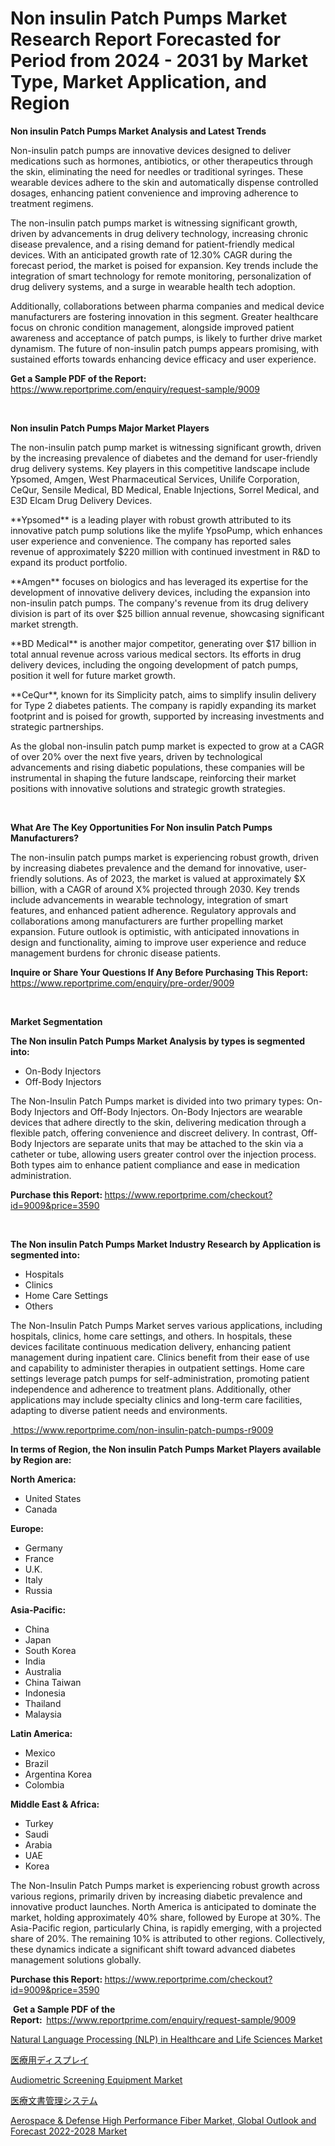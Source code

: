 <p><h1>Non insulin Patch Pumps Market Research Report Forecasted for Period from 2024 -  2031 by Market Type, Market Application, and Region</h1></p><p><strong>Non insulin Patch Pumps Market Analysis and Latest Trends</strong></p>
<p><p>Non-insulin patch pumps are innovative devices designed to deliver medications such as hormones, antibiotics, or other therapeutics through the skin, eliminating the need for needles or traditional syringes. These wearable devices adhere to the skin and automatically dispense controlled dosages, enhancing patient convenience and improving adherence to treatment regimens. </p><p>The non-insulin patch pumps market is witnessing significant growth, driven by advancements in drug delivery technology, increasing chronic disease prevalence, and a rising demand for patient-friendly medical devices. With an anticipated growth rate of 12.30% CAGR during the forecast period, the market is poised for expansion. Key trends include the integration of smart technology for remote monitoring, personalization of drug delivery systems, and a surge in wearable health tech adoption. </p><p>Additionally, collaborations between pharma companies and medical device manufacturers are fostering innovation in this segment. Greater healthcare focus on chronic condition management, alongside improved patient awareness and acceptance of patch pumps, is likely to further drive market dynamism. The future of non-insulin patch pumps appears promising, with sustained efforts towards enhancing device efficacy and user experience.</p></p>
<p><strong>Get a Sample PDF of the Report:&nbsp;</strong> <a href="https://www.reportprime.com/enquiry/request-sample/9009">https://www.reportprime.com/enquiry/request-sample/9009</a></p>
<p>&nbsp;</p>
<p><strong>Non insulin Patch Pumps Major Market Players</strong></p>
<p><p>The non-insulin patch pump market is witnessing significant growth, driven by the increasing prevalence of diabetes and the demand for user-friendly drug delivery systems. Key players in this competitive landscape include Ypsomed, Amgen, West Pharmaceutical Services, Unilife Corporation, CeQur, Sensile Medical, BD Medical, Enable Injections, Sorrel Medical, and E3D Elcam Drug Delivery Devices.</p><p>**Ypsomed** is a leading player with robust growth attributed to its innovative patch pump solutions like the mylife YpsoPump, which enhances user experience and convenience. The company has reported sales revenue of approximately $220 million with continued investment in R&D to expand its product portfolio.</p><p>**Amgen** focuses on biologics and has leveraged its expertise for the development of innovative delivery devices, including the expansion into non-insulin patch pumps. The company's revenue from its drug delivery division is part of its over $25 billion annual revenue, showcasing significant market strength.</p><p>**BD Medical** is another major competitor, generating over $17 billion in total annual revenue across various medical sectors. Its efforts in drug delivery devices, including the ongoing development of patch pumps, position it well for future market growth.</p><p>**CeQur**, known for its Simplicity patch, aims to simplify insulin delivery for Type 2 diabetes patients. The company is rapidly expanding its market footprint and is poised for growth, supported by increasing investments and strategic partnerships.</p><p>As the global non-insulin patch pump market is expected to grow at a CAGR of over 20% over the next five years, driven by technological advancements and rising diabetic populations, these companies will be instrumental in shaping the future landscape, reinforcing their market positions with innovative solutions and strategic growth strategies.</p></p>
<p>&nbsp;</p>
<p><strong>What Are The Key Opportunities For Non insulin Patch Pumps Manufacturers?</strong></p>
<p><p>The non-insulin patch pumps market is experiencing robust growth, driven by increasing diabetes prevalence and the demand for innovative, user-friendly solutions. As of 2023, the market is valued at approximately $X billion, with a CAGR of around X% projected through 2030. Key trends include advancements in wearable technology, integration of smart features, and enhanced patient adherence. Regulatory approvals and collaborations among manufacturers are further propelling market expansion. Future outlook is optimistic, with anticipated innovations in design and functionality, aiming to improve user experience and reduce management burdens for chronic disease patients.</p></p>
<p><strong>Inquire or Share Your Questions If Any Before Purchasing This Report:</strong> <a href="https://www.reportprime.com/enquiry/pre-order/9009">https://www.reportprime.com/enquiry/pre-order/9009</a></p>
<p>&nbsp;</p>
<p><strong>Market Segmentation</strong></p>
<p><strong>The Non insulin Patch Pumps Market Analysis by types is segmented into:</strong></p>
<p><ul><li>On-Body Injectors</li><li>Off-Body Injectors</li></ul></p>
<p><p>The Non-Insulin Patch Pumps market is divided into two primary types: On-Body Injectors and Off-Body Injectors. On-Body Injectors are wearable devices that adhere directly to the skin, delivering medication through a flexible patch, offering convenience and discreet delivery. In contrast, Off-Body Injectors are separate units that may be attached to the skin via a catheter or tube, allowing users greater control over the injection process. Both types aim to enhance patient compliance and ease in medication administration.</p></p>
<p><strong>Purchase this Report:&nbsp;</strong><a href="https://www.reportprime.com/checkout?id=9009&price=3590">https://www.reportprime.com/checkout?id=9009&price=3590</a></p>
<p>&nbsp;</p>
<p><strong>The Non insulin Patch Pumps Market Industry Research by Application is segmented into:</strong></p>
<p><ul><li>Hospitals</li><li>Clinics</li><li>Home Care Settings</li><li>Others</li></ul></p>
<p><p>The Non-Insulin Patch Pumps Market serves various applications, including hospitals, clinics, home care settings, and others. In hospitals, these devices facilitate continuous medication delivery, enhancing patient management during inpatient care. Clinics benefit from their ease of use and capability to administer therapies in outpatient settings. Home care settings leverage patch pumps for self-administration, promoting patient independence and adherence to treatment plans. Additionally, other applications may include specialty clinics and long-term care facilities, adapting to diverse patient needs and environments.</p></p>
<p><a href="https://www.reportprime.com/non-insulin-patch-pumps-r9009">&nbsp;https://www.reportprime.com/non-insulin-patch-pumps-r9009</a></p>
<p><strong>In terms of Region, the Non insulin Patch Pumps Market Players available by Region are:</strong></p>
<p>
    <p> <strong> North America: </strong>
        <ul>
            <li>United States</li>
            <li>Canada</li>
        </ul>
        </p> 
    <p> <strong> Europe: </strong>
        <ul>
            <li>Germany</li>
            <li>France</li>
            <li>U.K.</li>
            <li>Italy</li>
            <li>Russia</li>
        </ul>
        </p> 
    <p> <strong> Asia-Pacific: </strong>
        <ul>
            <li>China</li>
            <li>Japan</li>
            <li>South Korea</li>
            <li>India</li>
            <li>Australia</li>
            <li>China Taiwan</li>
            <li>Indonesia</li>
            <li>Thailand</li>
            <li>Malaysia</li>
        </ul>
        </p> 
    <p> <strong> Latin America: </strong>
        <ul>
            <li>Mexico</li>
            <li>Brazil</li>
            <li>Argentina Korea</li>
            <li>Colombia</li>
        </ul>
        </p> 
    <p> <strong> Middle East & Africa: </strong>
        <ul>
            <li>Turkey</li>
            <li>Saudi</li>
            <li>Arabia</li>
            <li>UAE</li>
            <li>Korea</li>
        </ul>
    </p>
    </p>
<p><p>The Non-Insulin Patch Pumps market is experiencing robust growth across various regions, primarily driven by increasing diabetic prevalence and innovative product launches. North America is anticipated to dominate the market, holding approximately 40% share, followed by Europe at 30%. The Asia-Pacific region, particularly China, is rapidly emerging, with a projected share of 20%. The remaining 10% is attributed to other regions. Collectively, these dynamics indicate a significant shift toward advanced diabetes management solutions globally.</p></p>
<p><strong>Purchase this Report: </strong><a href="https://www.reportprime.com/checkout?id=9009&price=3590">https://www.reportprime.com/checkout?id=9009&price=3590</a></p>
<p>&nbsp;<strong>Get a Sample PDF of the Report:&nbsp;&nbsp;</strong><a href="https://www.reportprime.com/enquiry/request-sample/9009">https://www.reportprime.com/enquiry/request-sample/9009</a></p>
<p><strong></strong></p>
<p><p><a href="https://issuu.com/reportprime-2/docs/natural-language-processing-nlp-in-_698eb561329100">Natural Language Processing (NLP) in Healthcare and Life Sciences Market</a></p><p><a href="https://medium.com/@zionmetz1960/%E5%8C%BB%E7%99%82%E3%83%87%E3%82%A3%E3%82%B9%E3%83%97%E3%83%AC%E3%82%A4%E5%B8%82%E5%A0%B4%E3%81%AE%E4%BA%88%E6%B8%AC-%E5%B8%82%E5%A0%B4%E5%8B%95%E5%90%91%E3%81%8A%E3%82%88%E3%81%B3%E5%BD%B1%E9%9F%BF%E5%88%86%E6%9E%90-2024%E5%B9%B4-2031%E5%B9%B4-585fc8b781e6">医療用ディスプレイ</a></p><p><a href="https://github.com/MarlinNader2023/Market-Research-Report-List-1/blob/main/audiometric-screening-equipment-market.md">Audiometric Screening Equipment Market</a></p><p><a href="https://medium.com/@zionmetz1960/medical-document-management-systems-market-%E3%81%AF-%E3%82%B3%E3%82%B9%E3%83%88%E7%AE%A1%E7%90%86%E3%81%A8%E5%8A%B9%E7%8E%87%E5%90%91%E4%B8%8A%E3%82%92%E5%84%AA%E5%85%88%E3%81%97%E3%81%BE%E3%81%99-%E3%81%95%E3%82%89%E3%81%AB-%E5%A0%B1%E5%91%8A%E6%9B%B8%E3%81%AF%E5%B8%82%E5%A0%B4%E3%81%AE%E9%9C%80%E8%A6%81%E9%9D%A2%E3%81%A8%E4%BE%9B%E7%B5%A6%E9%9D%A2%E3%81%AE%E4%B8%A1%E6%96%B9%E3%82%92%E3%82%AB%E3%83%90%E3%83%BC%E3%81%97%E3%81%A6%E3%81%84%E3%81%BE%E3%81%99-e11fbc6da7d6">医療文書管理システム</a></p><p><a href="https://medium.com/@codystark63/the-aerospace-defense-high-performance-fiber-market-global-outlook-and-forecast-2022-2028-17dcad8d6477">Aerospace & Defense High Performance Fiber Market, Global Outlook and Forecast 2022-2028 Market</a></p></p>